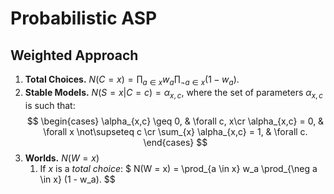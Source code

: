 # Probabilistic ASP

## Weighted Approach

1. **Total Choices.** $N(C = x) = \prod_{a \in x} w_a \prod_{\neg a \in x} (1 - w_a)$.
2. **Stable Models.** $N(S = x | C = c) = \alpha_{x,c}$,
    where the set of parameters $\alpha_{x,c}$ is such that:
    $$
    \begin{cases}
        \alpha_{x,c} \geq 0, & \forall c, x\cr
        \alpha_{x,c} = 0, & \forall x \not\supseteq c \cr
        \sum_{x} \alpha_{x,c} = 1, & \forall c.
    \end{cases}
    $$
3. **Worlds.** $N(W = x)$
   1. If $x$ is a _total choice_: $
    N(W = x) = \prod_{a \in x} w_a \prod_{\neg a \in x} (1 - w_a).
    $$